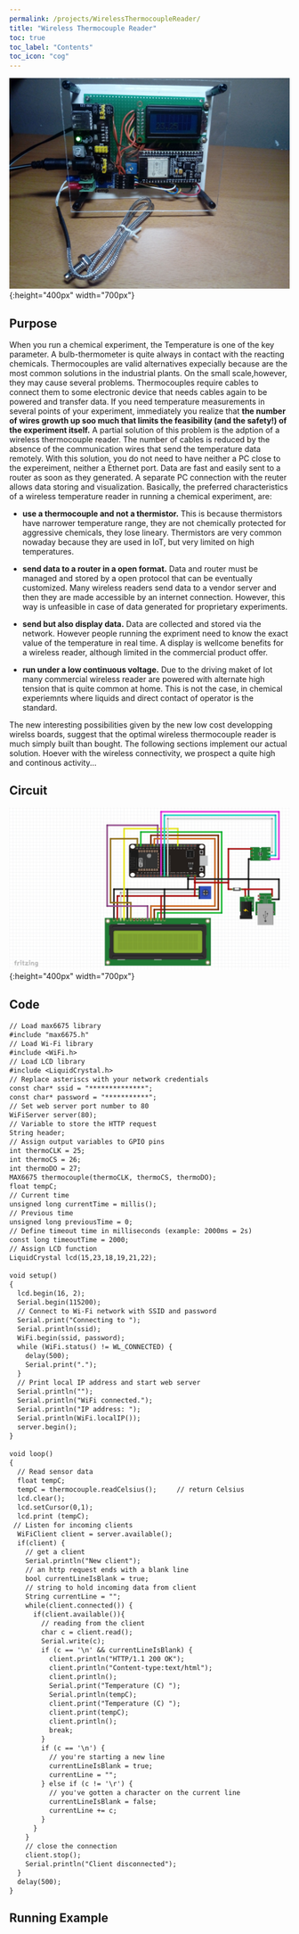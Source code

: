 ```yaml
---
permalink: /projects/WirelessThermocoupleReader/
title: "Wireless Thermocouple Reader"
toc: true
toc_label: "Contents"
toc_icon: "cog"
---
```


![Wireless Thermocouple](/assets/images/WirelessThermocouple_foto.jpg){:height="400px" width="700px"}

## Purpose

When you run a chemical experiment, the Temperature is one of the key parameter. A bulb-thermometer is quite always in contact with the reacting chemicals. Thermocouples are valid alternatives expecially because are the most common solutions in the industrial plants. On the small scale,however, they may cause several problems. Thermocouples require cables to connect them to some electronic device that needs cables again to be powered and transfer data. If you need temperature measurements in several points of your experiment, immediately you realize that **the number of wires growth up soo much that limits the feasibility (and the safety!) of the experiment itself.** A partial solution of this problem is the adption of a wireless thermocouple reader. The number of cables is reduced by the absence of the communication wires that send the temperature data remotely. With this solution, you do not need to have neither a PC close to the expereiment, neither a Ethernet port. Data are fast and easily sent to a router as soon as they generated. A separate PC connection with the reuter allows data storing and visualization. Basically, the preferred characteristics of a wireless temperature reader in running a chemical experiment, are:

* **use a thermocouple and not a thermistor.** This is because thermistors have narrower temperature range, they are not chemically protected for aggressive chemicals, they lose lineary. Thermistors are very common nowaday because they are used in IoT, but very limited on high temperatures.

* **send data to a router in a open format.** Data and router must be managed and stored by a open protocol that can be eventually customized. Many wireless readers send data to a vendor server and then they are made accessible by an internet connection. However, this way is unfeasible in case of data generated for proprietary experiments.

* **send but also display data.** Data are collected and stored via the network. However people running the expriment need to know the exact value of the temperature in real time. A display is wellcome benefits for a wireless reader, although limited in the commercial product offer.

* **run under a low continuous voltage.** Due to the driving maket of Iot many commercial wireless reader are powered with alternate high tension that is quite common at home. This is not the case, in chemical experiemnts where liquids and direct contact of operator is the standard.

The new interesting possibilities given by the new low cost developping wirelss boards, suggest that the optimal wireless thermocouple reader is much simply built than bought. The following sections implement our actual solution. Hoever with the wireless connectivity, we prospect a quite high and continous activity...

## Circuit
![Wireless Thermocouple Circuit](/assets/images/WirelessThermocouple_circuit.jpg){:height="400px" width="700px"}

## Code


	// Load max6675 library
	#include "max6675.h"
	// Load Wi-Fi library
	#include <WiFi.h>
	// Load LCD library
	#include <LiquidCrystal.h>
	// Replace asteriscs with your network credentials
	const char* ssid = "**************";
	const char* password = "***********";
	// Set web server port number to 80
	WiFiServer server(80);
	// Variable to store the HTTP request
	String header;
	// Assign output variables to GPIO pins
	int thermoCLK = 25;
	int thermoCS = 26;
	int thermoDO = 27;
	MAX6675 thermocouple(thermoCLK, thermoCS, thermoDO);
	float tempC;
	// Current time
	unsigned long currentTime = millis();
	// Previous time
	unsigned long previousTime = 0; 
	// Define timeout time in milliseconds (example: 2000ms = 2s)
	const long timeoutTime = 2000;
	// Assign LCD function
	LiquidCrystal lcd(15,23,18,19,21,22);

	void setup()
	{
	  lcd.begin(16, 2);
	  Serial.begin(115200);
	  // Connect to Wi-Fi network with SSID and password
	  Serial.print("Connecting to ");
	  Serial.println(ssid);
	  WiFi.begin(ssid, password);
	  while (WiFi.status() != WL_CONNECTED) {
		delay(500);
		Serial.print(".");
	  }
	  // Print local IP address and start web server
	  Serial.println("");
	  Serial.println("WiFi connected.");
	  Serial.println("IP address: ");
	  Serial.println(WiFi.localIP());
	  server.begin();
	}

	void loop()
	{
	  // Read sensor data
	  float tempC;
	  tempC = thermocouple.readCelsius();     // return Celsius
	  lcd.clear();
	  lcd.setCursor(0,1); 
	  lcd.print (tempC);
	 // Listen for incoming clients
	  WiFiClient client = server.available();
	  if(client) {
		// get a client
		Serial.println("New client");
		// an http request ends with a blank line
		bool currentLineIsBlank = true;
		// string to hold incoming data from client
		String currentLine = "";
		while(client.connected()) {
		  if(client.available()){
			// reading from the client
			char c = client.read();
			Serial.write(c);
			if (c == '\n' && currentLineIsBlank) {
			  client.println("HTTP/1.1 200 OK");
			  client.println("Content-type:text/html");
			  client.println();
			  Serial.print("Temperature (C) ");
			  Serial.println(tempC);
			  client.print("Temperature (C) ");
			  client.print(tempC);
			  client.println();
			  break;
			} 
			if (c == '\n') {
			  // you're starting a new line
			  currentLineIsBlank = true;
			  currentLine = "";
			} else if (c != '\r') {
			  // you've gotten a character on the current line
			  currentLineIsBlank = false;
			  currentLine += c;
			}
		  } 
		}
		// close the connection
		client.stop();
		Serial.println("Client disconnected");
	  }
	  delay(500);
	}

## Running Example

